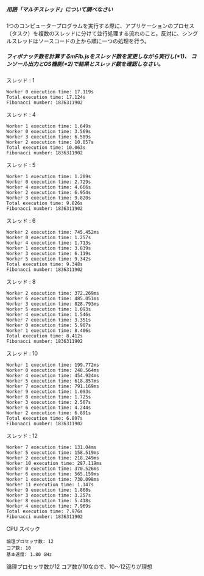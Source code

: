 ##### 用語「マルチスレッド」について調べなさい
1つのコンピュータープログラムを実行する際に、アプリケーションのプロセス（タスク）を複数のスレッドに分けて並行処理する流れのこと。反対に、シングルスレッドはソースコードの上から順に一つの処理を行う。

##### フィボナッチ数を計算するmFib.jsをスレッド数を変更しながら実行し(*1)、 コンソール出力とOS機能(*2)で結果とスレッド数を確認しなさい。

スレッド : 1
```
Worker 0 execution time: 17.119s
Total execution time: 17.124s
Fibonacci number: 1836311902
```

スレッド : 4
```
Worker 1 execution time: 1.649s
Worker 0 execution time: 3.569s
Worker 3 execution time: 6.589s
Worker 2 execution time: 10.057s
Total execution time: 10.063s
Fibonacci number: 1836311902
```

スレッド : 5
```
Worker 1 execution time: 1.209s
Worker 0 execution time: 2.729s
Worker 4 execution time: 4.666s
Worker 2 execution time: 6.954s
Worker 3 execution time: 9.820s
Total execution time: 9.826s
Fibonacci number: 1836311902
```

スレッド : 6
```
Worker 2 execution time: 745.452ms
Worker 0 execution time: 1.257s
Worker 4 execution time: 1.713s
Worker 1 execution time: 3.839s
Worker 3 execution time: 6.119s
Worker 5 execution time: 9.342s
Total execution time: 9.348s
Fibonacci number: 1836311902
```

スレッド : 8
```
Worker 2 execution time: 372.269ms
Worker 6 execution time: 485.051ms
Worker 3 execution time: 828.793ms
Worker 5 execution time: 1.093s
Worker 4 execution time: 1.546s
Worker 7 execution time: 3.351s
Worker 0 execution time: 5.907s
Worker 1 execution time: 8.406s
Total execution time: 8.412s
Fibonacci number: 1836311902
```

スレッド : 10
```
Worker 1 execution time: 199.772ms
Worker 0 execution time: 248.564ms
Worker 4 execution time: 454.924ms
Worker 5 execution time: 618.857ms
Worker 7 execution time: 791.169ms
Worker 9 execution time: 1.093s
Worker 8 execution time: 1.725s
Worker 3 execution time: 2.507s
Worker 6 execution time: 4.244s
Worker 2 execution time: 6.891s
Total execution time: 6.897s
Fibonacci number: 1836311902
```

スレッド : 12
```
Worker 7 execution time: 131.04ms
Worker 5 execution time: 158.519ms
Worker 2 execution time: 218.249ms
Worker 10 execution time: 287.119ms
Worker 0 execution time: 370.526ms
Worker 6 execution time: 565.159ms
Worker 1 execution time: 730.098ms
Worker 11 execution time: 1.147s
Worker 9 execution time: 1.868s
Worker 3 execution time: 3.257s
Worker 8 execution time: 5.418s
Worker 4 execution time: 7.969s
Total execution time: 7.976s
Fibonacci number: 1836311902
```

CPU スペック
```
論理プロセッサ数: 12
コア数: 10
基本速度: 1.80 GHz
```

論理プロセッサ数が12 コア数が10なので、10～12辺りが理想

